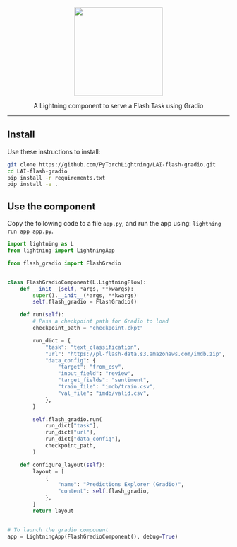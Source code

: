 <div align="center">
<img src="https://pl-bolts-doc-images.s3.us-east-2.amazonaws.com/lai.png" width="200px">

A Lightning component to serve a Flash Task using Gradio

______________________________________________________________________

</div>

## Install

Use these instructions to install:

```bash
git clone https://github.com/PyTorchLightning/LAI-flash-gradio.git
cd LAI-flash-gradio
pip install -r requirements.txt
pip install -e .
```

## Use the component

Copy the following code to a file `app.py`, and run the app using: `lightning run app app.py`.

```python
import lightning as L
from lightning import LightningApp

from flash_gradio import FlashGradio


class FlashGradioComponent(L.LightningFlow):
    def __init__(self, *args, **kwargs):
        super().__init__(*args, **kwargs)
        self.flash_gradio = FlashGradio()

    def run(self):
        # Pass a checkpoint path for Gradio to load
        checkpoint_path = "checkpoint.ckpt"

        run_dict = {
            "task": "text_classification",
            "url": "https://pl-flash-data.s3.amazonaws.com/imdb.zip",
            "data_config": {
                "target": "from_csv",
                "input_field": "review",
                "target_fields": "sentiment",
                "train_file": "imdb/train.csv",
                "val_file": "imdb/valid.csv",
            },
        }

        self.flash_gradio.run(
            run_dict["task"],
            run_dict["url"],
            run_dict["data_config"],
            checkpoint_path,
        )

    def configure_layout(self):
        layout = [
            {
                "name": "Predictions Explorer (Gradio)",
                "content": self.flash_gradio,
            },
        ]
        return layout


# To launch the gradio component
app = LightningApp(FlashGradioComponent(), debug=True)
```

